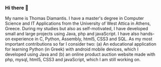 ### Hi there 👋

<!--
**TomDiam84/TomDiam84** is a ✨ _special_ ✨ repository because its `README.md` (this file) appears on your GitHub profile.

Here are some ideas to get you started:

- 🔭 I’m currently working on ...
- 🌱 I’m currently learning ...
- 👯 I’m looking to collaborate on ...
- 🤔 I’m looking for help with ..
- 💬 Ask me about ...
- 📫 How to reach me: ...
- 😄 Pronouns: ...
- ⚡ Fun fact: ...
-->

My name is Thomas Diamantis. I have a master's degree in Computer Science and IT Applications from the University of West Attica in Athens, Greece. During my studies but also as self-motivated, I have developed small and large projects using Java, php and javaScript. I have also hands-on experience in C, Python, Assembly, html5, CSS3 and SQL. As my most important contributions so far I consider two: (a) An educational application for learning Python (in Greek) with android mobile devices, which I developed using Java and (b) an online product auction website made with php, mysql, html5, CSS3 and javaScript, which I am still working on.
